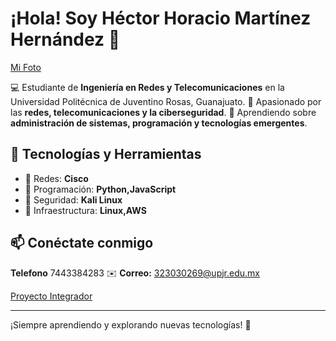 # ¡Hola! Soy Héctor Horacio Martínez Hernández 👋
[Mi Foto](https://github.com/user-attachments/assets/8df83557-a346-43a9-97ca-13cf474dd3b0)


💻 Estudiante de **Ingeniería en Redes y Telecomunicaciones** en la Universidad Politécnica de Juventino Rosas, Guanajuato.
📡 Apasionado por las **redes, telecomunicaciones y la ciberseguridad**.
🚀 Aprendiendo sobre **administración de sistemas, programación y tecnologías emergentes**.

## 🚀 Tecnologías y Herramientas

- 🔹 Redes: **Cisco**
- 🔹 Programación: **Python,JavaScript**
- 🔹 Seguridad: **Kali Linux**
- 🔹 Infraestructura: **Linux,AWS**

## 📫 Conéctate conmigo
**Telefono** 7443384283
✉️ **Correo:** 323030269@upjr.edu.mx 

[Proyecto Integrador](https://hector125-38.github.io/Proyecto-Integradogithub.io/)

---
¡Siempre aprendiendo y explorando nuevas tecnologías! 🚀
